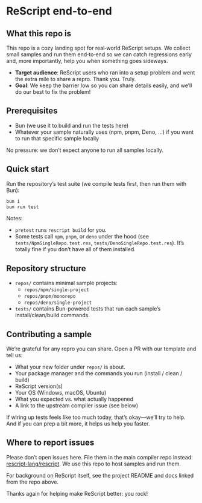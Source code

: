 # ReScript end-to-end

## What this repo is

This repo is a cozy landing spot for real‑world ReScript setups. We collect small samples and run them end‑to‑end so we can catch regressions early and, more importantly, help you when something goes sideways.

- **Target audience**: ReScript users who ran into a setup problem and went the extra mile to share a repro. Thank you. Truly.
- **Goal**: We keep the barrier low so you can share details easily, and we’ll do our best to fix the problem!

## Prerequisites

- Bun (we use it to build and run the tests here)
- Whatever your sample naturally uses (npm, pnpm, Deno, …) if you want to run that specific sample locally

No pressure: we don’t expect anyone to run all samples locally.

## Quick start

Run the repository’s test suite (we compile tests first, then run them with Bun):

```bash
bun i
bun run test
```

Notes:
- `pretest` runs `rescript build` for you.
- Some tests call `npm`, `pnpm`, or `deno` under the hood (see `tests/NpmSingleRepo.test.res`, `tests/DenoSingleRepo.test.res`). It’s totally fine if you don’t have all of them installed.

## Repository structure

- `repos/` contains minimal sample projects:
  - `repos/npm/single-project`
  - `repos/pnpm/monorepo`
  - `repos/deno/single-project`
- `tests/` contains Bun-powered tests that run each sample’s install/clean/build commands.

## Contributing a sample

We’re grateful for any repro you can share. Open a PR with our template and tell us:
- What your new folder under `repos/` is about.
- Your package manager and the commands you run (install / clean / build)
- ReScript version(s)
- Your OS (Windows, macOS, Ubuntu)
- What you expected vs. what actually happened
- A link to the upstream compiler issue (see below)

If wiring up tests feels like too much today, that’s okay—we’ll try to help. And if you can prep a bit more, it helps us help you faster.

## Where to report issues

Please don’t open issues here. File them in the main compiler repo instead: [rescript-lang/rescript](https://github.com/rescript-lang/rescript). We use this repo to host samples and run them.

For background on ReScript itself, see the project README and docs linked from the repo above.

Thanks again for helping make ReScript better: you rock!
